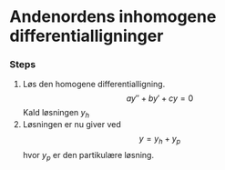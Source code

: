 # Andenordens inhomogene differentialligninger


### Steps
1. Løs den homogene differentialligning.
$$ay''+by'+cy=0$$
Kald løsningen $y_h$
2. Løsningen er nu giver ved
$$y=y_h+y_p$$
hvor $y_p$ er den partikulære løsning.


